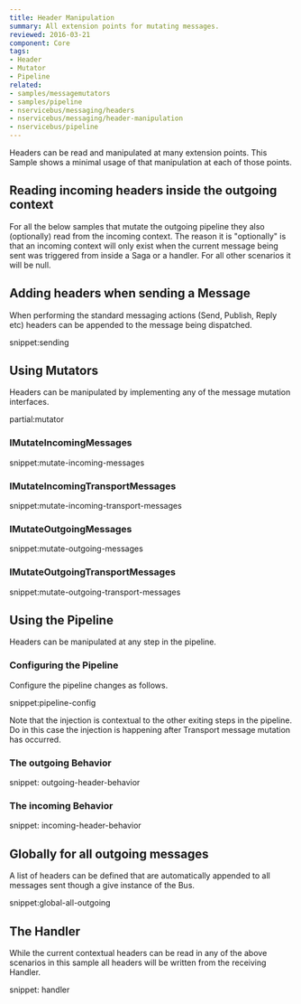 ```yaml
---
title: Header Manipulation
summary: All extension points for mutating messages.
reviewed: 2016-03-21
component: Core
tags:
- Header
- Mutator
- Pipeline
related:
- samples/messagemutators
- samples/pipeline
- nservicebus/messaging/headers
- nservicebus/messaging/header-manipulation
- nservicebus/pipeline
---
```


Headers can be read and manipulated at many extension points. This Sample shows a minimal usage of that manipulation at each of those points.


## Reading incoming headers inside the outgoing context

For all the below samples that mutate the outgoing pipeline they also (optionally) read from the incoming context. The reason it is "optionally" is that an incoming context will only exist when the current message being sent was triggered from inside a Saga or a handler. For all other scenarios it will be null.


## Adding headers when sending a Message

When performing the standard messaging actions (Send, Publish, Reply etc) headers can be appended to the message being dispatched.

snippet:sending

## Using Mutators

Headers can be manipulated by implementing any of the message mutation interfaces.


partial:mutator


### IMutateIncomingMessages

snippet:mutate-incoming-messages


### IMutateIncomingTransportMessages

snippet:mutate-incoming-transport-messages


### IMutateOutgoingMessages

snippet:mutate-outgoing-messages


### IMutateOutgoingTransportMessages

snippet:mutate-outgoing-transport-messages




## Using the Pipeline

Headers can be manipulated at any step in the pipeline.


### Configuring the Pipeline

Configure the pipeline changes as follows.

snippet:pipeline-config

Note that the injection is contextual to the other exiting steps in the pipeline. Do in this case the injection is happening after Transport message mutation has occurred.


### The outgoing Behavior

snippet: outgoing-header-behavior


### The incoming Behavior

snippet: incoming-header-behavior


## Globally for all outgoing messages

A list of headers can be defined that are automatically appended to all messages sent though a give instance of the Bus.

snippet:global-all-outgoing


## The Handler

While the current contextual headers can be read in any of the above scenarios in this sample all headers will be written from the receiving Handler.

snippet: handler
